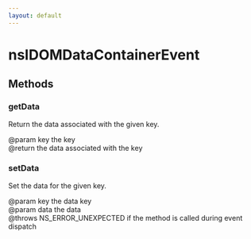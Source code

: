 ```yaml
---
layout: default
---
```


# nsIDOMDataContainerEvent #

## Methods ##

### getData ###
  
Return the data associated with the given key.  
  
@param  key  the key  
@return      the data associated with the key  
  

### setData ###
  
Set the data for the given key.  
  
@param  key   the data key  
@param  data  the data  
@throws       NS_ERROR_UNEXPECTED if the method is called during event  
              dispatch  
  
